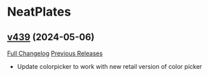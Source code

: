 # NeatPlates

## [v439](https://github.com/Luxocracy/NeatPlates/tree/v439) (2024-05-06)
[Full Changelog](https://github.com/Luxocracy/NeatPlates/compare/v438...v439) [Previous Releases](https://github.com/Luxocracy/NeatPlates/releases)

- Update colorpicker to work with new retail version of color picker  
